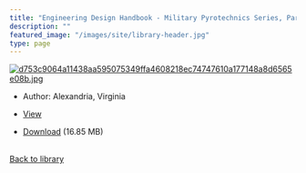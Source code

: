 ```yaml
---
title: "Engineering Design Handbook - Military Pyrotechnics Series, Part Four - Design of ammunition for pyrotechnic effects"
description: ""
featured_image: "/images/site/library-header.jpg"
type: page
---
```


<a href="https://drive.google.com/file/d/1I2vTRAeadE7plxajhlCJMcNh_EiyM1Fi/view" target="_blank">![d753c9064a11438aa595075349ffa4608218ec74747610a177148a8d6565e08b.jpg](/images/library/d753c9064a11438aa595075349ffa4608218ec74747610a177148a8d6565e08b.jpg)</a>
* Author: Alexandria, Virginia
* <a href="https://drive.google.com/file/d/1I2vTRAeadE7plxajhlCJMcNh_EiyM1Fi/view" target="_blank">View</a>

* [Download](https://drive.google.com/uc?export=download&id=1I2vTRAeadE7plxajhlCJMcNh_EiyM1Fi) (16.85 MB)

<br />[Back to library](/library/)
